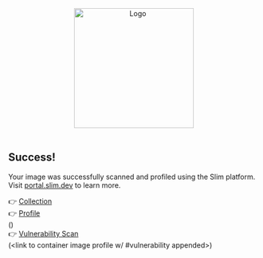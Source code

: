 
<div align="center">
  <a href="https://www.slim.ai/">
    <img src="https://www.slim.ai/_nuxt/img/logo_charcoal_424242.3a75b12.svg" alt="Logo" width="240">
  </a>
</div>
<br />
<h2>Success!</h2>
<p> 
Your image was successfully scanned and profiled using the Slim platform.<br />Visit <a href="https://portal.slim.dev/">portal.slim.dev</a> to learn more.</p>

👉 <a href="https://portal.slim.dev/collections/__COLLECTION__">Collection</a><br />
👉 <a href="https://portal.slim.dev/collections/__COLLECTION__">Profile</a><br />(<link to container image profile>)<br />
👉 <a href="https://portal.slim.dev/collections/__COLLECTION__">Vulnerability Scan</a><br />(<link to container image profile w/ #vulnerability appended>)<br />